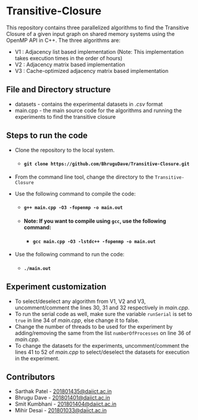 # Transitive-Closure
This repository contains three parallelized algorithms to find the Transitive Closure of a given input graph on shared memory systems using the OpenMP API in C++. The three algorithms are:
* V1 : Adjacency list based implementation (Note: This implementation takes execution times in the order of hours)
* V2 : Adjacency matrix based implementation
* V3 : Cache-optimized adjacency matrix based implementation
## File and Directory structure
* datasets - contains the experimental datasets in *.csv* format
* main.cpp - the main source code for the algorithms and running the experiments to find the transitive closure
## Steps to run the code
* Clone the repository to the local system.
    * #### `git clone https://github.com/BhruguDave/Transitive-Closure.git`
* From the command line tool, change the directory to the `Transitive-Closure`  </br>

* Use the following command to compile the code:
    * #### `g++ main.cpp -O3 -fopenmp -o main.out`
    * #### Note: If you want to compile using `gcc`, use the following command: 
        * #### `gcc main.cpp -O3 -lstdc++ -fopenmp -o main.out`
* Use the following command to run the code:
    * #### `./main.out`
## Experiment customization
* To select/deselect any algorithm from V1, V2 and V3, uncomment/comment the lines 30, 31 and 32 respectively in *main.cpp*.
* To run the serial code as well, make sure the variable `runSerial` is set to `true` in line 34 of *main.cpp*, else change it to false.
* Change the number of threads to be used for the experiment by adding/removing the same from the list `numberOfProcesses` on line 36 of *main.cpp*.
* To change the datasets for the experiments, uncomment/comment the lines 41 to 52 of *main.cpp* to select/deselect the datasets for execution in the experiment.
## Contributors
* Sarthak Patel - 201801435@daiict.ac.in
* Bhrugu Dave - 201801401@daiict.ac.in
* Smit Kumbhani - 201801404@daiict.ac.in
* Mihir Desai - 201801033@daiict.ac.in
